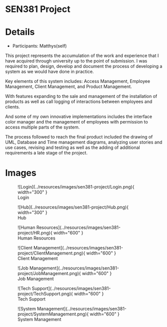 # SEN381 Project


# Details

- Participants: Matthys(self)

This project represents the accumulation of the work and experience that I have acquired through university up to the point of submission.
I was required to plan, design, develop and document the process of developing a system as we would have done in practice.

Key elements of this system includes: Access Management, Employee Management, Client Management, and Product Management.

With features expanding to the sale and management of the installation of products as well as call logging of interactions between employees and clients.

And some of my own innovative implementations includes the interface color manager and the management of employees with permission to access multiple parts of the system.

The process followed to reach the final product included the drawing of UML, Database and Time management diagrams, analyzing user stories and use cases, revising and testing as well as the adding of additional requirements a late stage of the project.

# Images
<figure markdown>
  ![Login](../resources/images/sen381-project/Login.png){ width="300" }
  <figcaption>Login</figcaption>
</figure>

<figure markdown>
  ![Hub](../resources/images/sen381-project/Hub.png){ width="300" }
  <figcaption>Hub</figcaption>
</figure>

<figure markdown>
  ![Human Resources](../resources/images/sen381-project/HR.png){ width="600" }
  <figcaption>Human Resources</figcaption>
</figure>

<figure markdown>
  ![Client Management](../resources/images/sen381-project/ClientManagement.png){ width="600" }
  <figcaption>Client Management</figcaption>
</figure>

<figure markdown>
  ![Job Management](../resources/images/sen381-project/JobManagement.png){ width="600" }
  <figcaption>Job Management</figcaption>
</figure>

<figure markdown>
  ![Tech Support](../resources/images/sen381-project/TechSupport.png){ width="600" }
  <figcaption>Tech Support</figcaption>
</figure>

<figure markdown>
  ![System Management](../resources/images/sen381-project/SystemManagement.png){ width="600" }
  <figcaption>System Management</figcaption>
</figure>